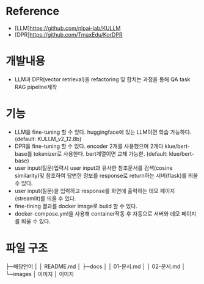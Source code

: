 # Reference

- [LLM]<https://github.com/nlpai-lab/KULLM>
- [DPR]<https://github.com/TmaxEdu/KorDPR>

# 개발내용

- LLM과 DPR(vector retrieval)을 refactoring 및 합치는 과정을 통해 QA task RAG pipeline제작

# 기능

- LLM을 fine-tuning 할 수 있다. huggingface에 있는 LLM이면 학습 가능하다.(default: KULLM_v2_12.8b)
- DPR을 fine-tuning 할 수 있다. encoder 2개를 사용했으며 2개다 klue/bert-base를 tokenizer로 사용한다. bert계열이면 교체 가능핟. (default: klue/bert-base)
- user input(질문)입력시 user input과 유사한 참조문서를 검색(cosine similarity)및 참조하여 답변한 정보를 response로 return하는 서버(flask)를 띄울 수 있다.
- user input(질문)을 입력하고 response를 화면에 출력하는 데모 페이지(streamlit)를 띄울 수 있다.
- fine-tining 결과를 docker image로 build 할 수 있다.
- docker-compose.yml을 사용해 container작동 후 자동으로 서버와 데모 페이지를 띄울 수 있다.

# 파일 구조

├─해당언어
│  │  README.md
│  ├─docs
│  │      01-문서.md
│  │      02-문서.md
│  └─images
│          이미지
│          이미지
